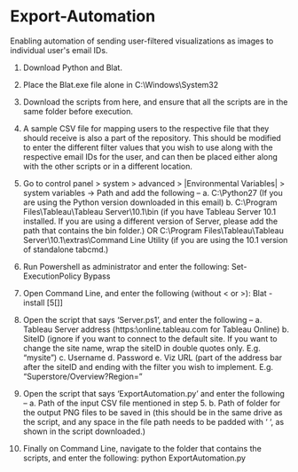 # Export-Automation
Enabling automation of sending user-filtered visualizations as images to individual user's email IDs.

1.	Download Python and Blat.
 
2.	Place the Blat.exe file alone in C:\Windows\System32
 
3.	Download the scripts from here, and ensure that all the scripts are in the same folder before execution.

4.	A sample CSV file for mapping users to the respective file that they should receive is also a part of the repository. This should be modified to enter the different filter values that you wish to use along with the respective email IDs for the user, and can then be placed either along with the other scripts or in a different location.
 
5.	Go to control panel > system > advanced > |Environmental Variables| > system variables -> Path and add the following –
a.    C:\Python27 (If you are using the Python version downloaded in this email)
b.    C:\Program Files\Tableau\Tableau Server\10.1\bin (if you have Tableau Server 10.1 installed. If you are using a different version of Server, please add the path that contains the bin folder.)
OR
C:\Program Files\Tableau\Tableau Server\10.1\extras\Command Line Utility  (if you are using the 10.1 version of standalone tabcmd.)
 
6.	Run Powershell as administrator and enter the following: Set-ExecutionPolicy Bypass

7.	Open Command Line, and enter the following (without < or >): Blat -install <your SMTP Server> <your email id>  [5[<port>]]
 
8.	Open the script that says ‘Server.ps1’, and enter the following –
a.	Tableau Server address (https:\\online.tableau.com for Tableau Online)
b.	SiteID (ignore if you want to connect to the default site. If you want to change the site name, wrap the siteID in double quotes only. E.g. “mysite”)
c.	Username 
d.	Password 
e.	Viz URL (part of the address bar after the siteID and ending with the filter you wish to implement. E.g. “Superstore/Overview?Region=”
 
9.	Open the script that says ‘ExportAutomation.py’ and enter the following –
a.	Path of the input CSV file mentioned in step 5. 
b.	Path of folder for the output PNG files to be saved in (this should be in the same drive as the script, and any space in the file path needs to be padded with ‘ ‘, as shown in the script downloaded.)
 
10.	Finally on Command Line, navigate to the folder that contains the scripts, and enter the following: python ExportAutomation.py

